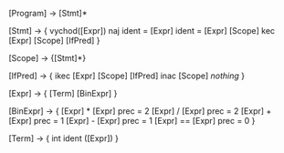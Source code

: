 [Program] -> [Stmt]*

[Stmt] -> {
    vychod([Expr])
    naj ident = [Expr]
    ident = [Expr]
    [Scope]
    kec [Expr] [Scope] [IfPred]
}

[Scope] -> {[Stmt]*}

[IfPred] -> {
    ikec [Expr] [Scope] [IfPred]
    inac [Scope]
    *nothing*
}

[Expr] -> {
    [Term]
    [BinExpr]
}

[BinExpr] -> {
    [Expr] * [Expr] prec = 2
    [Expr] / [Expr] prec = 2
    [Expr] + [Expr] prec = 1
    [Expr] - [Expr] prec = 1
    [Expr] == [Expr] prec = 0
}

[Term] -> {
    int
    ident
    ([Expr])
}